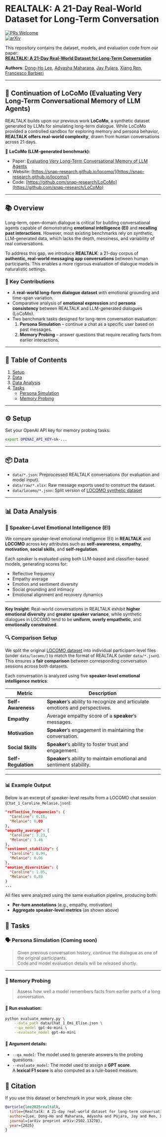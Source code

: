 # REALTALK: A 21-Day Real-World Dataset for Long-Term Conversation

[![PRs Welcome](https://img.shields.io/badge/PRs-welcome-green.svg?style=flat-square)](http://makeapullrequest.com)  
[![arXiv](https://img.shields.io/badge/arXiv-2502.13270-b31b1b.svg)](https://arxiv.org/abs/2502.13270)

This repository contains the dataset, models, and evaluation code from our paper:  
**[REALTALK: A 21-Day Real-World Dataset for Long-Term Conversation](https://arxiv.org/abs/2502.13270)**

**Authors**: [Dong-Ho Lee](https://www.danny-lee.info/), [Adyasha Maharana](https://adymaharana.github.io/), [Jay Pujara](https://www.jaypujara.org/), [Xiang Ren](https://www.seanre.com/), [Francesco Barbieri](https://fvancesco.github.io/)

---

## 🔁 Continuation of LoCoMo (Evaluating Very Long-Term Conversational Memory of LLM Agents)

REALTALK builds upon our previous work **LoCoMo**, a synthetic dataset generated by LLMs for simulating long-term dialogue. 
While LoCoMo provided a controlled sandbox for exploring memory and persona behavior, **REALTALK offers real-world complexity**, drawn from human conversations across 21 days.

📄 **LoCoMo (LLM-generated benchmark):**  
- Paper: [Evaluating Very Long-Term Conversational Memory of LLM Agents](https://arxiv.org/abs/2402.17753)  
- Website: [https://snap-research.github.io/locomo/](https://snap-research.github.io/locomo/)  
- Code: [https://github.com/snap-research/LoCoMo](https://github.com/snap-research/LoCoMo)

---

## 📚 Overview

Long-term, open-domain dialogue is critical for building conversational agents capable of demonstrating **emotional intelligence (EI)** and **recalling past interactions**. However, most existing benchmarks rely on synthetic, LLM-generated data, which lacks the depth, messiness, and variability of real conversations.

To address this gap, we introduce **REALTALK**: a 21-day corpus of **authentic, real-world messaging app conversations** between human participants. This enables a more rigorous evaluation of dialogue models in naturalistic settings.

### 🧠 Key Contributions
- A **real-world long-form dialogue dataset** with emotional grounding and time-span variation.
- Comparative analysis of **emotional expression** and **persona consistency** between REALTALK and LLM-generated dialogues (LoCoMo).
- Two benchmark tasks designed for long-term conversation evaluation:
  1. **Persona Simulation** – continue a chat as a specific user based on past messages.
  2. **Memory Probing** – answer questions that require recalling facts from earlier interactions.

---

## 📁 Table of Contents

1. [Setup](#setup)
2. [Data](#data)
3. [Data Analysis](#data-analysis)
4. [Tasks](#tasks)
   - [Persona Simulation](#persona-simulation)
   - [Memory Probing](#memory-probing)

---

## ⚙️ Setup

Set your OpenAI API key for memory probing tasks:
```bash
export OPENAI_API_KEY=sk-...
```

---

## 📦 Data

- `data/*.json`: Preprocessed REALTALK conversations (for evaluation and model input).
- `data/raw/*.xlsx`: Raw message exports used to construct the dataset.
- `data/locomo/*.json`: Split version of [LOCOMO synthetic dataset](https://github.com/snap-research/locomo/blob/main/data/locomo10.json)

---


## 📊 Data Analysis

### 🧠 Speaker-Level Emotional Intelligence (EI)

We compare speaker-level emotional intelligence (EI) in **REALTALK** and **LOCOMO** across key attributes such as **self-awareness**, **empathy**, **motivation**, **social skills**, and **self-regulation**.

Each speaker is evaluated using both LLM-based and classifier-based models, generating scores for:

* Reflective frequency
* Empathy average
* Emotion and sentiment diversity
* Social grounding and intimacy
* Emotional alignment and recovery dynamics

---

**Key Insight**:
Real-world conversations in REALTALK exhibit **higher emotional diversity** and **greater speaker variance**, while synthetic dialogues in LOCOMO tend to be **uniform**, **overly empathetic**, and **emotionally constrained**.

### 🔍 Comparison Setup

We split the original [LOCOMO dataset](https://github.com/snap-research/locomo/blob/main/data/locomo10.json) into individual participant-level files (under `data/locomo/`) to match the format of REALTALK (under `data/*.json`). This ensures a **fair comparison** between corresponding conversation sessions across both datasets.

Each conversation is analyzed using five **speaker-level emotional intelligence metrics**:

| Metric              | Description                                                                  |
| ------------------- |------------------------------------------------------------------------------|
| **Self-Awareness**  | **Speaker**’s ability to recognize and articulate emotions and perspectives. |
| **Empathy**         | Average empathy score of a **speaker**’s messages.                           |
| **Motivation**      | **Speaker**’s engagement in maintaining the conversation.                    |
| **Social Skills**   | **Speaker**’s ability to foster trust and engagement.                        |
| **Self-Regulation** | **Speaker**’s ability to maintain emotional and sentiment stability.         |

---

### 📊 Example Output

Below is an excerpt of speaker-level results from a LOCOMO chat session (`Chat_1_Caroline_Melanie.json`):

```json
"reflective_frequencies": {
  "Caroline": 0.18,
  "Melanie": 0.09
},
"empathy_average": {
  "Caroline": 3.23,
  "Melanie": 3.46
},
"sentiment_stability": {
  "Caroline": 0.94,
  "Melanie": 0.96
},
"emotion_diversities": {
  "Caroline": 1.05,
  "Melanie": 0.89
}
...
```
All files were analyzed using the same evaluation pipeline, producing both:

* **Per-turn annotations** (e.g., empathy, motivation)
* **Aggregate speaker-level metrics** (as shown above)


## 🧪 Tasks

### 🗣️ Persona Simulation (Coming soon)

> Given previous conversation history, continue the dialogue as one of the original participants.  
Code and model evaluation details will be released shortly.

---

### 🧠 Memory Probing

> Assess how well a model remembers facts from earlier parts of a long conversation.

#### 🔧 Run evaluation:
```bash
python evaluate_memory.py \
    --data_path data/Chat_1_Emi_Elise.json \
    --qa_model gpt-4o-mini \
    --evaluate_model gpt-4o-mini
```

#### 📝 Argument details:
- `--qa_model`: The model used to generate answers to the probing questions.
- `--evaluate_model`: The model used to assign a **GPT score**.  
  A **lexical F1 score** is also computed as a rule-based measure.

## 📌 Citation

If you use this dataset or benchmark in your work, please cite:

```bibtex
@article{lee2025realtalk,
  title={Realtalk: A 21-day real-world dataset for long-term conversation},
  author={Lee, Dong-Ho and Maharana, Adyasha and Pujara, Jay and Ren, Xiang and Barbieri, Francesco},
  journal={arXiv preprint arXiv:2502.13270},
  year={2025}
}
```